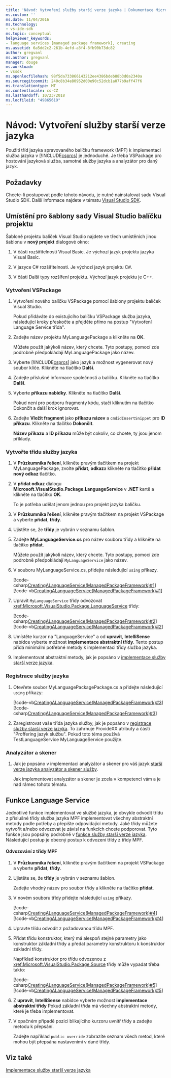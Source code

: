 ```yaml
---
title: 'Návod: Vytvoření služby starší verze jazyka | Dokumentace Microsoftu'
ms.custom: ''
ms.date: 11/04/2016
ms.technology:
- vs-ide-sdk
ms.topic: conceptual
helpviewer_keywords:
- language services [managed package framework], creating
ms.assetid: 6a5dd2c2-261b-4efd-a3f4-8fb90b73dc82
author: gregvanl
ms.author: gregvanl
manager: douge
ms.workload:
- vssdk
ms.openlocfilehash: 98f5da733866143212ee4386bdeb88b3d0a2340a
ms.sourcegitcommit: 240c8b34e80952d00e90c52dcb1a077b9aff47f6
ms.translationtype: MT
ms.contentlocale: cs-CZ
ms.lasthandoff: 10/23/2018
ms.locfileid: "49865619"
---
```

# <a name="walkthrough-creating-a-legacy-language-service"></a>Návod: Vytvoření služby starší verze jazyka
Použití tříd jazyka spravovaného balíčku framework (MPF) k implementaci služba jazyka v [!INCLUDE[csprcs](../../data-tools/includes/csprcs_md.md)] je jednoduché. Je třeba VSPackage pro hostování jazyková služba, samotné služby jazyka a analyzátor pro daný jazyk.  
  
## <a name="prerequisites"></a>Požadavky  
 Chcete-li postupovat podle tohoto návodu, je nutné nainstalovat sadu Visual Studio SDK. Další informace najdete v tématu [Visual Studio SDK](../../extensibility/visual-studio-sdk.md).  
  
## <a name="locations-for-the-visual-studio-package-project-template"></a>Umístění pro šablony sady Visual Studio balíčku projektu  
 Šabloně projektu balíček Visual Studio najdete ve třech umístěních jinou šablonu v **nový projekt** dialogové okno:  
  
1.  V části rozšiřitelnosti Visual Basic. Je výchozí jazyk projektu jazyka Visual Basic.  
  
2.  V jazyce C# rozšiřitelnosti. Je výchozí jazyk projektu C#.  
  
3.  V části Další typy rozšíření projektu. Výchozí jazyk projektu je C++.  
  
### <a name="create-a-vspackage"></a>Vytvoření VSPackage  
  
1. Vytvoření nového balíčku VSPackage pomocí šablony projektu balíček Visual Studio.  
  
    Pokud přidáváte do existujícího balíčku VSPackage služba jazyka, následující kroky přeskočte a přejděte přímo na postup "Vytvoření Language Service třída".  
  
2. Zadejte název projektu MyLanguagePackage a klikněte na **OK**.  
  
    Můžete použít jakýkoli název, který chcete. Tyto postupy, pomocí zde podrobně předpokládají MyLanguagePackage jako název.  
  
3. Vyberte [!INCLUDE[csprcs](../../data-tools/includes/csprcs_md.md)] jako jazyk a možnost vygenerovat nový soubor klíče. Klikněte na tlačítko **Další**.  
  
4. Zadejte příslušné informace společnosti a balíčku. Klikněte na tlačítko **Další**.  
  
5. Vyberte **příkazu nabídky**. Klikněte na tlačítko **Další**.  
  
    Pokud není pro podporu fragmenty kódu, stačí kliknutím na tlačítko Dokončit a další krok ignorovat.  
  
6. Zadejte **Vložit fragment** jako **příkazu název** a `cmdidInsertSnippet` pro **ID příkazu**. Klikněte na tlačítko **Dokončit**.  
  
    **Název příkazu** a **ID příkazu** může být cokoliv, co chcete, ty jsou jenom příklady.  
  
### <a name="create-the-language-service-class"></a>Vytvořte třídu služby jazyka  
  
1.  V **Průzkumníka řešení**, klikněte pravým tlačítkem na projekt MyLanguagePackage, zvolte **přidat**, **odkaz**a klikněte na tlačítko **přidat nový odkaz** tlačítko.  
  
2.  V **přidat odkaz** dialogu **Microsoft.VisualStudio.Package.LanguageService** v **.NET** kartě a klikněte na tlačítko **OK**.  
  
     To je potřeba udělat jenom jednou pro projekt jazyka balíčku.  
  
3.  V **Průzkumníka řešení**, klikněte pravým tlačítkem na projekt VSPackage a vyberte **přidat**, **třídy**.  
  
4.  Ujistěte se, že **třídy** je vybrán v seznamu šablon.  
  
5.  Zadejte **MyLanguageService.cs** pro název souboru třídy a klikněte na tlačítko **přidat**.  
  
     Můžete použít jakýkoli název, který chcete. Tyto postupy, pomocí zde podrobně předpokládají `MyLanguageService` jako název.  
  
6.  V souboru MyLanguageService.cs, přidejte následující `using` příkazy.  
  
     [!code-csharp[CreatingALanguageService(ManagedPackageFramework)#1](../../extensibility/internals/codesnippet/CSharp/walkthrough-creating-a-legacy-language-service_1.cs)]
     [!code-vb[CreatingALanguageService(ManagedPackageFramework)#1](../../extensibility/internals/codesnippet/VisualBasic/walkthrough-creating-a-legacy-language-service_1.vb)]  
  
7.  Upravit `MyLanguageService` třídy odvozovat <xref:Microsoft.VisualStudio.Package.LanguageService> třídy:  
  
     [!code-csharp[CreatingALanguageService(ManagedPackageFramework)#2](../../extensibility/internals/codesnippet/CSharp/walkthrough-creating-a-legacy-language-service_2.cs)]
     [!code-vb[CreatingALanguageService(ManagedPackageFramework)#2](../../extensibility/internals/codesnippet/VisualBasic/walkthrough-creating-a-legacy-language-service_2.vb)]  
  
8.  Umístěte kurzor na "LanguageService" a od **upravit**, **IntelliSense** nabídce vyberte možnost **implementace abstraktní třídy**. Tento postup přidá minimální potřebné metody k implementaci třídy služba jazyka.  
  
9. Implementovat abstraktní metody, jak je popsáno v [implementace služby starší verze jazyka](../../extensibility/internals/implementing-a-legacy-language-service2.md).  
  
### <a name="register-the-language-service"></a>Registrace služby jazyka  
  
1.  Otevřete soubor MyLanguagePackagePackage.cs a přidejte následující `using` příkazy:  
  
     [!code-vb[CreatingALanguageService(ManagedPackageFramework)#3](../../extensibility/internals/codesnippet/VisualBasic/walkthrough-creating-a-legacy-language-service_3.vb)]
     [!code-csharp[CreatingALanguageService(ManagedPackageFramework)#3](../../extensibility/internals/codesnippet/CSharp/walkthrough-creating-a-legacy-language-service_3.cs)]  
  
2.  Zaregistrovat vaše třída jazyka služby, jak je popsáno v [registrace služby starší verze jazyka](../../extensibility/internals/registering-a-legacy-language-service1.md). To zahrnuje ProvideXX atributy a části "Proffering jazyk službu". Pokud toto téma používá TestLanguageService MyLanguageService použijte.  
  
### <a name="the-parser-and-scanner"></a>Analyzátor a skener  
  
1.  Jak je popsáno v implementaci analyzátor a skener pro váš jazyk [starší verze jazyka analyzátor a skener služby](../../extensibility/internals/legacy-language-service-parser-and-scanner.md).  
  
     Jak implementovat analyzátor a skener je zcela v kompetenci vám a je nad rámec tohoto tématu.  
  
## <a name="language-service-features"></a>Funkce Language Service  
 Jednotlivé funkce implementovat ve službě jazyka, je obvykle odvodit třídu z příslušné třídy služba jazyka MPF implementovat všechny abstraktní metody podle potřeby a přepište odpovídající metody. Jaké třídy můžete vytvořit a/nebo odvozovat je závisí na funkcích chcete podporovat. Tyto funkce jsou popsány podrobně v [funkce služby starší verze jazyka](../../extensibility/internals/legacy-language-service-features1.md). Následující postup je obecný postup k odvození třídy z třídy MPF.  
  
#### <a name="deriving-from-an-mpf-class"></a>Odvozování z třídy MPF  
  
1.  V **Průzkumníka řešení**, klikněte pravým tlačítkem na projekt VSPackage a vyberte **přidat**, **třídy**.  
  
2.  Ujistěte se, že **třídy** je vybrán v seznamu šablon.  
  
     Zadejte vhodný název pro soubor třídy a klikněte na tlačítko **přidat**.  
  
3.  V novém souboru třídy přidejte následující `using` příkazy.  
  
     [!code-csharp[CreatingALanguageService(ManagedPackageFramework)#4](../../extensibility/internals/codesnippet/CSharp/walkthrough-creating-a-legacy-language-service_4.cs)]
     [!code-vb[CreatingALanguageService(ManagedPackageFramework)#4](../../extensibility/internals/codesnippet/VisualBasic/walkthrough-creating-a-legacy-language-service_4.vb)]  
  
4.  Upravte třídu odvodit z požadovanou třídu MPF.  
  
5.  Přidat třídu konstruktor, který má alespoň stejné parametry jako konstruktor základní třídy a předat parametry konstruktoru k konstruktor základní třídy.  
  
     Například konstruktor pro třídu odvozenou z <xref:Microsoft.VisualStudio.Package.Source> třídy může vypadat třeba takto:  
  
     [!code-csharp[CreatingALanguageService(ManagedPackageFramework)#5](../../extensibility/internals/codesnippet/CSharp/walkthrough-creating-a-legacy-language-service_5.cs)]
     [!code-vb[CreatingALanguageService(ManagedPackageFramework)#5](../../extensibility/internals/codesnippet/VisualBasic/walkthrough-creating-a-legacy-language-service_5.vb)]  
  
6.  Z **upravit**, **IntelliSense** nabídce vyberte možnost **implementace abstraktní třídy** Pokud základní třída má všechny abstraktní metody, které je třeba implementovat.  
  
7.  V opačném případě pozici blikajícího kurzoru uvnitř třídy a zadejte metodu k přepsání.  
  
     Zadejte například `public override` zobrazíte seznam všech metod, které mohou být přepsána nastaveními v dané třídy.  
  
## <a name="see-also"></a>Viz také  
 [Implementace služby starší verze jazyka](../../extensibility/internals/implementing-a-legacy-language-service1.md)